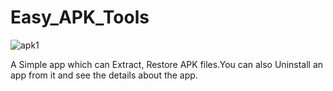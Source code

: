 # Easy_APK_Tools

![apk1](https://user-images.githubusercontent.com/15268903/46463229-44c50180-c7e5-11e8-9a78-b6ece090c029.gif)


A Simple app which can Extract, Restore APK files.You can also Uninstall an app from it and see the details about the app.

